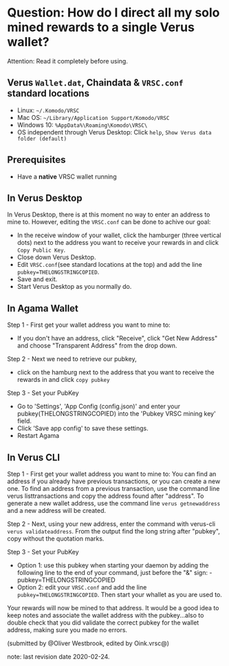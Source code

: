 
# Question: How do I direct all my solo mined rewards to a single Verus wallet?

Attention: Read it completely before using.

## Verus `Wallet.dat`, Chaindata & `VRSC.conf` standard locations
 * Linux:		`~/.Komodo/VRSC`
 * Mac OS: 	`~/Library/Application Support/Komodo/VRSC`
 * Windows 10: 	`%AppData%\Roaming\Komodo\VRSC\`
 * OS independent through Verus Desktop: Click `help`, `Show Verus data folder (default)`

## Prerequisites
* Have a __native__ VRSC wallet running

## In Verus Desktop
In Verus Desktop, there is at this moment no way to enter an address to mine to. However, editing the `VRSC.conf` can be done to achive our goal:
* In the receive window of your wallet, click the hamburger (three vertical dots) next to the address you want to receive your rewards in and click `Copy Public Key`.
* Close down Verus Desktop.
* Edit `VRSC.conf`(see standard locations at the top) and add the line `pubkey=THELONGSTRINGCOPIED`.
* Save and exit.
* Start Verus Desktop as you normally do.

## In Agama Wallet
Step 1 - First get your wallet address you want to mine to:
* If you don't have an address, click "Receive", click "Get New Address" and choose "Transparent Address" from the drop down.

Step 2 - Next we need to retrieve our pubkey,
* click on the hamburg next to the address that you want to receive the rewards in and click `copy pubkey`

Step 3 - Set your PubKey
* Go to 'Settings', 'App Config (config.json)' and enter your pubkey(THELONGSTRINGCOPIED) into the 'Pubkey VRSC mining key' field.
* Click 'Save app config' to save these settings.
* Restart Agama

## In Verus CLI
Step 1 - First get your wallet address you want to mine to:
You can find an address if you already have previous transactions, or you can create a new one.  To find an address from a previous transaction, use the command line verus listtransactions and copy the address found after "address".
To generate a new wallet address, use the command line `verus getnewaddress` and a new address will be created.

Step 2 - Next, using your new address, enter the command with verus-cli `verus validateaddress`. From the output find the long string after "pubkey", copy without the quotation marks.

Step 3 - Set your PubKey
* Option 1: use this pubkey when starting your daemon by adding the following line to the end of your command, just before the "&" sign: -pubkey=THELONGSTRINGCOPIED
* Option 2: edit your `VRSC.conf` and add the line `pubkey=THELONGSTRINGCOPIED`. Then start your whallet as you are used to.

Your rewards will now be mined to that address.  It would be a good idea to keep notes and associate the wallet address with the pubkey...also to double check that you did validate the correct pubkey for the wallet address, making sure you made no errors.

(submitted by @Oliver Westbrook, edited by Oink.vrsc@)

note: last revision date 2020-02-24.
